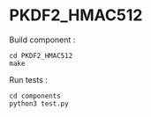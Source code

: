 # PKDF2_HMAC512
Build component :
```
cd PKDF2_HMAC512
make
```
Run tests :
```
cd components
python3 test.py
```
